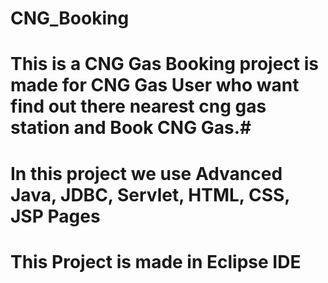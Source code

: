 # CNG_Booking
# This is a CNG Gas Booking project is made for CNG Gas User who want find out there nearest cng gas station and Book CNG Gas.# 
# In this project we use Advanced Java, JDBC, Servlet, HTML, CSS, JSP Pages
# This Project is made in Eclipse IDE
